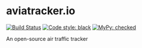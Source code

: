 # aviatracker.io

[![Build Status](https://travis-ci.com/tunalagoona/aviatracker.io.svg?branch=master)](https://travis-ci.com/tunalagoona/aviatracker.io)
[![Code style: black](https://img.shields.io/badge/code%20style-black-000000.svg)](https://github.com/psf/black)
[![MyPy: checked](https://img.shields.io/badge/mypy-checked-blue)](http://www.mypy-lang.org/)

An open-source air traffic tracker

